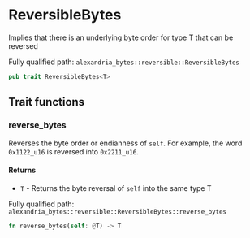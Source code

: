 # ReversibleBytes

Implies that there is an underlying byte order for type T that can be reversed

Fully qualified path: `alexandria_bytes::reversible::ReversibleBytes`

```rust
pub trait ReversibleBytes<T>
```

## Trait functions

### reverse_bytes

Reverses the byte order or endianness of `self`. For example, the word `0x1122_u16` is reversed into `0x2211_u16`.

#### Returns

- `T` - Returns the byte reversal of `self` into the same type T

Fully qualified path: `alexandria_bytes::reversible::ReversibleBytes::reverse_bytes`

```rust
fn reverse_bytes(self: @T) -> T
```
